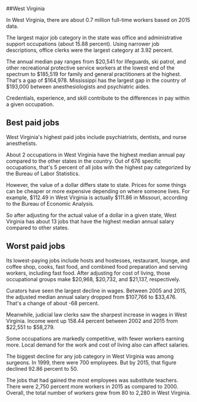 

##West Virginia

In West Virginia, there are about 0.7 million full-time workers based on 2015 data.

The largest major job category in the state was <span class='occ_title_em'>office and administrative support occupations</span> (about 15.88 percent). Using narrower job descriptions, <span class='occ_title_em'>office clerks</span> were the largest category at 3.92 percent.
               
The annual median pay ranges from $20,541 for <span class='occ_title_em'>lifeguards, ski patrol, and other recreational protective service workers</span> at the lowest end of the spectrum to  $185,519 for <span class='occ_title_em'>family and general practitioners</span> at the highest. That's a gap of $164,978. Mississippi has the largest gap in the country of $193,000 between <span class='occ_title_em'>anesthesiologists and psychiatric aides</span>.
          
Credentials, experience, and skill contribute to the differences in pay within a given occupation.

## Best paid jobs
West Virginia's highest paid jobs include <span class='occ_title_em'>psychiatrists, dentists</span>, and <span class='occ_title_em'>nurse anesthetists</span>.
               
About 2 occupations in West Virginia have the highest median annual pay compared to the other states in the country. Out of 676 specific occupations, that's 5 percent of all jobs with the highest pay categorized by the Bureau of Labor Statistics.
               
However, the value of a dollar differs state to state. Prices for some things can be cheaper or more expensive depending on where someone lives. For example, $112.49 in West Virginia is actually $111.86 in Missouri, according to the Bureau of Economic Analysis.
               
So after adjusting for the actual value of a dollar in a given state, West Virginia has about 13 jobs that have the highest median annual salary compared to other states.
               
## Worst paid jobs

Its lowest-paying jobs include <span class='occ_title_em'>hosts and hostesses, restaurant, lounge, and coffee shop</span>, <span class='occ_title_em'>cooks, fast food</span>, and <span class='occ_title_em'>combined food preparation and serving workers, including fast food</span>. After adjusting for cost of living, those occupational groups make $20,968,  $20,732, and  $21,137, respectively.
               
<span class='occ_title_em'>Curators</span> have seen the largest decline in wages. Between 2005 and 2015, the adjusted median annual salary dropped from $107,766 to $33,476. That's a change of about -68 percent.
               
Meanwhile, <span class='occ_title_em'>judicial law clerks</span> saw the sharpest increase in wages in West Virginia. Income went up 158.44 percent between 2002 and 2015 from $22,551 to $58,279.

Some occupations are markedly competitive, with fewer workers earning more. Local demand for the work and cost of living also can affect salaries.

            
The biggest decline for any job category in West Virginia was among <span class='occ_title_em'>surgeons</span>. In 1999, there were 700 employees. But by 2015, that figure declined 92.86 percent to 50. 
               
The jobs that had gained the most employees was substitute teachers. There were 2,750 percent more workers in 2015 as compared to 2000. Overall, the total number of workers grew from 80 to 2,280 in West Virginia.
